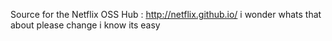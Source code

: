 Source for the Netflix OSS Hub : http://netflix.github.io/
i wonder whats that about
please change i know its easy